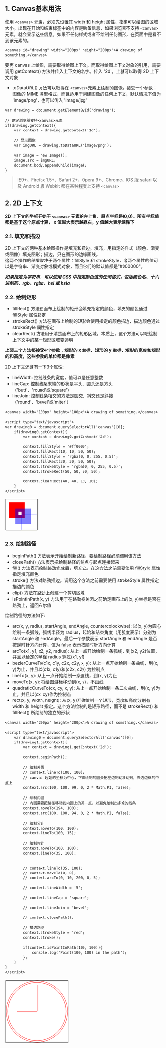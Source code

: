 ## 1. Canvas基本用法

使用 `<canvas>` 元素，必须先设置其 width 和 height 属性，指定可以绘图的区域大小。出现在开始和结束标签中的内容是后备信息，如果浏览器不支持 `<canvas>` 元素，就会显示这些信息。如果不任何样式或者不绘制任何图形，在页面中是看不到该元素的。

```
<canvas id="drawing" width="200px" height="200px">A drawing of something.</canvas>
```

要再 canvas 上绘图，需要取得绘图上下文。而取得绘图上下文对象的引用，需要调用 getContext() 方法并传入上下文的名字。传入 '2d'，上就可以取得 2D 上下文对象

- toDataURL() 方法可以取得在 `<canvas>`元素上绘制的图像。接受一个参数：图像的 MIME 类型格式，而且适用于创建图像的任何上下文，默认情况下值为 'image/png'，也可以传入 'image/jpg'

```
var drawing = docuement.getElementById('drawing');

// 确定浏览器支持<canvas>元素
if(drawing.getContext){
	var context = drawing.getContext('2d');

	// 显示图像
	var imgURL = drawing.toDataURL('image/png');

	var image = new Image();
	image.src = imgURL;
	document.body.appendChild(image);
}
```

> IE9+、Firefox 1.5+、Safari 2+、Opera 9+、Chrome、IOS 版 safari 以及 Android 版 Webkit 都在某种程度上支持 `<canvas>`

## 2. 2D 上下文

**2D 上下文的坐标开始于 `<canvas>` 元素的左上角，原点坐标是(0,0)。所有坐标值都是基于这个原点计算， x 值越大表示越靠右，y 值越大表示越靠下**

### 2.1. 填充和描边

2D 上下文的两种基本绘图操作是填充和描边。填充，用指定的样式（颜色、渐变或图像）填充图形；描边，只在图形的边缘画线。     
这两个操作的结果取决于两个属性：fillStyle 和 strokeStyle，这两个属性的值可以是字符串、渐变对象或模式对象，而且它们的默认值都是"#000000"。

***如果指定为字符串，可以使用 CSS 中指定颜色值的任何格式，包括颜色名、十六进制码、rgb、rgba、hsl 或 hsla***

### 2.2. 绘制矩形

- fillRect() 方法在画布上绘制的矩形会填充指定的颜色，填充的颜色通过 fillStyle 属性指定
- strokeRect() 方法在画布上绘制的矩形会使用指定的颜色描边，描边颜色通过 strokeStyle 属性指定
- clearRect() 方法用于清楚画布上的矩形区域，本质上，这个方法可以吧绘制上下文中的某一矩形区域变透明

**上面三个方法都接受4个参数：矩形的 x 坐标、矩形的 y 坐标、矩形的宽度和矩形的和高度，这些参数的单位都是像素**

2D 上下文还含有一下3个属性:

- lineWidth: 控制线条的宽度，值可以是任意整数
- lineCap: 控制线条末端的形状是平头、圆头还是方头（'butt'、'round'或'square'）
- lineJoin: 控制线条相交的方法是圆交、斜交还是斜接（'round'、'bevel'或'miter'）

```
<canvas width="100px" height="100px">A drawing of something.</canvas>

<script type="text/javascript">
var drawing0 = document.querySelectorAll('canvas')[0];
	if(drawing0.getContext){
		var context = drawing0.getContext('2d');

		context.fillStyle = '#ff0000';
		context.fillRect(10, 10, 50, 50);
		context.fillStyle = 'rgba(0, 0, 255, 0.5)';
		context.fillRect(30, 30, 50, 50);
		context.strokeStyle = 'rgba(0, 0, 255, 0.5)';
		context.strokeRect(50, 50, 50, 50);

		context.clearRect(40, 40, 10, 10);
	}
</script>
```

![图像](./image/QQ截图20161229154616.png)

### 2.3. 绘制路径

- beginPath() 方法表示开始绘制新路径，要绘制路径必须调用该方法
- closePath() 方法表示把绘制路径的终点与起点连接起来
- fill() 方法表示绘制路劲完成后，填充它。在这方法之前需要使用 fillStyle 属性指定填充颜色
- stroke() 方法对路劲描边。调用这个方法之前需要使用 strokeStyle 属性指定描边的颜色
- clip() 方法在路劲上创建一个剪切区域
- isPointInPath(x, y) 方法用于在路劲被关闭之前确定画布上的(x, y)坐标是否在路劲上，返回布尔值

绘制路径的方法如下:      
- arc(x, y, radius, startAngle, endAngle, countercolockwise): 以(x, y)为圆心绘制一条弧线，弧线半径为 radius，起始和结束角度（用弧度表示）分别为 startAngle 和 endAngle。最后一个参数表示 startAngle 和 endAngle 是否按逆时针方向计算，值为 false 表示按顺时针方向计算
- arcTo(x1, y1, x2, y2, radius): 从上一点开始绘制一条弧线，到(x2, y2)位置，并且以给定的半径 radius 穿过(x1, y1)
- bezierCurveTo(c1x, c1y, c2x, c2y, x, y): 从上一点开始绘制一条曲线，到(x, y)为止，并且以(c1x, c1y)和(c2x, c2y) 为控制点
- lineTo(x, y): 从上一点开始绘制一条直线，到(x, y)为止
- moveTo(x, y): 将绘图游标移动到(x, y)，不画线
- quadraticCurveTo(cx, cy, x, y): 从上一点开始绘制一条二次曲线，到(x, y)为止，并且以(cx, cy)作为控制点
- rect(x, y, width, height): 从(x, y)开始绘制一个矩形，宽度和高度分别有 width 和 height 指定。这个方法绘制的是矩形路径，而不是 strokeRect() 和 fillRect() 所绘制的独立的形状

```
<canvas width="200px" height="200px">A drawing of something.</canvas>

<script type="text/javascript">
	var drawing0 = document.querySelectorAll('canvas')[0];
	if(drawing1.getContext){
		var context = drawing1.getContext('2d');

		context.beginPath();

		// 绘制外圆
		// context.lineTo(100, 100);
		// canvas 起始的坐标为中心，下面绘制的圆会把左边制动移动到，右边边框的中点上
		context.arc(100, 100, 99, 0, 2 * Math.PI, false);

		// 绘制内圆
		// 内圆需要把路径移动到内圆上的某一点，以避免绘制出多余的线条
		context.moveTo(194, 100);
		context.arc(100, 100, 94, 0, 2 * Math.PI, false);

		// 绘制分针
		context.moveTo(100, 100);
		context.lineTo(100, 15);

		// 绘制时针
		context.moveTo(100, 100);
		context.lineTo(35, 100);


		// context.lineTo(35, 100);
		// context.moveTo(0, 0);
		// context.arcTo(0, 10, 200, 0, 5);

		// context.lineWidth = '5';

		// context.lineCap = 'square';

		// context.lineJoin = 'bevel';

		// context.closePath();

		// 描边路径
		context.strokeStyle = 'red';
		context.stroke();

		if(context.isPointInPath(100, 100)){
			console.log('Point(100, 100) in the path');
		};
	}
}
</script>
```

![图像](./image/QQ图片20161229160639.png)